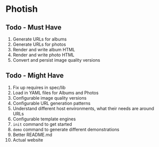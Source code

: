 # Photish

## Todo - Must Have

1. Generate URLs for albums
1. Generate URLs for photos
1. Render and write album HTML
1. Render and write photo HTML
1. Convert and persist image quality versions

## Todo - Might Have

1. Fix up requires in spec/lib
1. Load in YAML files for Albums and Photos
1. Configurable image quality versions
1. Configurable URL generation patterns
1. Understand different host environments, what their needs are around URLs
1. Configurable template engines
1. `init` command to get started
1. `demo` command to generate different demonstrations
1. Better README.md
1. Actual website
